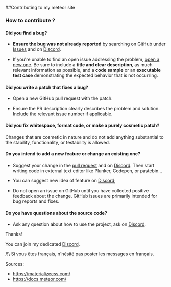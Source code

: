 ##Contributing to my meteor site

### How to contribute ?

#### **Did you find a bug?**

* **Ensure the bug was not already reported** by searching on GitHub under [Issues](https://github.com/Bricklou/meteor-website/issues) and on [Discord](https://discord.gg/cpzC8FP).

* If you're unable to find an open issue addressing the problem, [open a new one](https://github.com/Bricklou/meteor-website/issues/new). Be sure to include a **title and clear description**, as much relevant information as possible, and a **code sample** or an **executable test case** demonstrating the expected behavior that is not occurring.

#### **Did you write a patch that fixes a bug?**

* Open a new GitHub pull request with the patch.

* Ensure the PR description clearly describes the problem and solution. Include the relevant issue number if applicable.

#### **Did you fix whitespace, format code, or make a purely cosmetic patch?**

Changes that are cosmetic in nature and do not add anything substantial to the stability, functionality, or testability is allowed.

#### **Do you intend to add a new feature or change an existing one?**

* Suggest your change in the [pull request](https://github.com/Bricklou/meteor-website/pulls) and on [Discord](https://discord.gg/cpzC8FP). Then start writing code in external text editor like Plunker, Codepen, or pastebin...

* You can suggest new idea of feature on [Discord](https://discord.gg/cpzC8FP);

* Do not open an issue on GitHub until you have collected positive feedback about the change. GitHub issues are primarily intended for bug reports and fixes.

#### **Do you have questions about the source code?**

* Ask any question about how to use the project, ask on [Discord](https://discord.gg/cpzC8FP).


Thanks!

You can join my dedicated [Discord](https://discord.gg/cpzC8FP).

/!\ Si vous êtes français, n'hésité pas poster les messages en français.

Sources:
- https://materializecss.com/
- https://docs.meteor.com/
